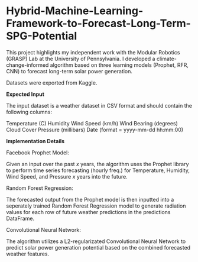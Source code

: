 # Hybrid-Machine-Learning-Framework-to-Forecast-Long-Term-SPG-Potential
This project highlights my independent work with the Modular Robotics (GRASP) Lab at the University of Pennsylvania.
I developed a climate-change-informed algorithm based on three learning models (Prophet, RFR, CNN) to forecast long-term solar power generation.

Datasets were exported from Kaggle.

**Expected Input**

The input dataset is a weather dataset in CSV format and should contain the following columns:

Temperature (C)
Humidity
Wind Speed (km/h)
Wind Bearing (degrees)
Cloud Cover
Pressure (millibars)
Date (format = yyyy-mm-dd hh:mm:00)


**Implementation Details**

Facebook Prophet Model:

Given an input over the past _x_ years, the algorithm uses the Prophet library to perform time series forecasting (hourly freq.) for Temperature, Humidity, Wind Speed, and Pressure _x_ years into the future.

Random Forest Regression:

The forecasted output from the Prophet model is then inputted into a seperately trained Random Forest Regression model to generate radiation values for each row of future weather predictions in the predictions DataFrame.

Convolutional Neural Network:

The algorithm utilizes a L2-regularizated Convolutional Neural Network to predict solar power generation potential based on the combined forecasted weather features.
